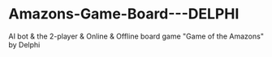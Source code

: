 # Amazons-Game-Board---DELPHI
AI bot &amp; the 2-player &amp; Online &amp; Offline board game "Game of the Amazons" by Delphi
